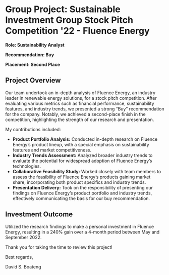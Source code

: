 # Group Project: Sustainable Investment Group Stock Pitch Competition '22 - Fluence Energy

**Role: Sustainability Analyst**

**Recommendation: Buy**

**Placement: Second Place**

## Project Overview
Our team undertook an in-depth analysis of Fluence Energy, an industry leader in renewable energy solutions, for a stock pitch competition. After evaluating various metrics such as financial performance, sustainability features, and industry trends, we presented a strong “Buy” recommendation for the company. Notably, we achieved a second-place finish in the competition, highlighting the strength of our research and presentation.

My contributions included:

- **Product Portfolio Analysis:** Conducted in-depth research on Fluence Energy’s product lineup, with a special emphasis on sustainability features and market competitiveness.
- **Industry Trends Assessment:** Analyzed broader industry trends to evaluate the potential for widespread adoption of Fluence Energy’s technologies.
- **Collaborative Feasibility Study:** Worked closely with team members to assess the feasibility of Fluence Energy’s products gaining market share, incorporating both product specifics and industry trends.
- **Presentation Delivery:** Took on the responsibility of presenting our findings on Fluence Energy’s product portfolio and industry trends, effectively communicating the basis for our buy recommendation.

## Investment Outcome
Utilized the research findings to make a personal investment in Fluence Energy, resulting in a 240% gain over a 4-month period between May and September 2022.

Thank you for taking the time to review this project!

Best regards,

David S. Boateng
